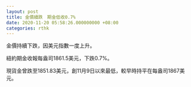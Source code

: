 ```yaml
---
layout: post
title: 金價續跌　期金低收0.7%
date: 2020-11-20 05:58:26.000000000 +08:00
categories: rthk
---
```


金價持續下跌，因美元指數一度上升。

紐約期金收報每盎司1861.5美元，下跌0.7%。

現貨金曾跌至1851.83美元，創11月9日以來最低，較早時持平在每盎司1867美元。
